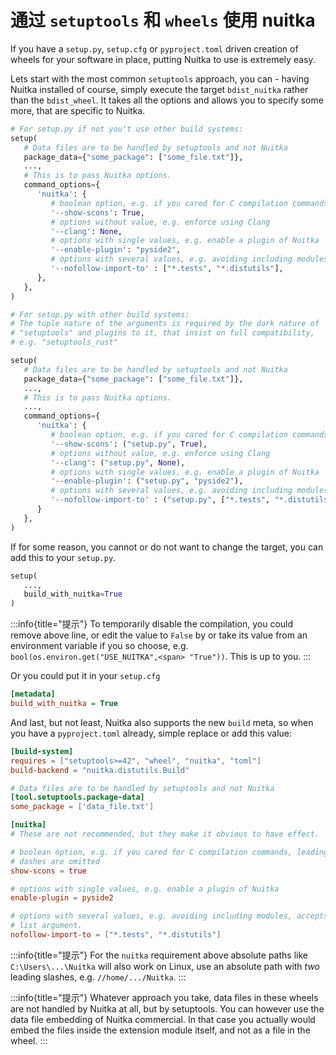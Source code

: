 # 通过 `setuptools` 和 `wheels` 使用 nuitka

If you have a `setup.py`, `setup.cfg` or `pyproject.toml` driven creation of wheels for your software in place, putting Nuitka to use is extremely easy.

Lets start with the most common `setuptools` approach, you can - having Nuitka installed of course, simply execute the target `bdist_nuitka` rather than the `bdist_wheel`. It takes all the options and allows you to specify some more, that are specific to Nuitka.

```python title="setup.py"
# For setup.py if not you't use other build systems:
setup(
   # Data files are to be handled by setuptools and not Nuitka
   package_data={"some_package": ["some_file.txt"]},
   ...,
   # This is to pass Nuitka options.
   command_options={
      'nuitka': {
         # boolean option, e.g. if you cared for C compilation commands
         '--show-scons': True,
         # options without value, e.g. enforce using Clang
         '--clang': None,
         # options with single values, e.g. enable a plugin of Nuitka
         '--enable-plugin': "pyside2",
         # options with several values, e.g. avoiding including modules
         '--nofollow-import-to' : ["*.tests", "*.distutils"],
      },
   },
)

# For setup.py with other build systems:
# The tuple nature of the arguments is required by the dark nature of
# "setuptools" and plugins to it, that insist on full compatibility,
# e.g. "setuptools_rust"

setup(
   # Data files are to be handled by setuptools and not Nuitka
   package_data={"some_package": ["some_file.txt"]},
   ...,
   # This is to pass Nuitka options.
   ...,
   command_options={
      'nuitka': {
         # boolean option, e.g. if you cared for C compilation commands
         '--show-scons': ("setup.py", True),
         # options without value, e.g. enforce using Clang
         '--clang': ("setup.py", None),
         # options with single values, e.g. enable a plugin of Nuitka
         '--enable-plugin': ("setup.py", "pyside2"),
         # options with several values, e.g. avoiding including modules
         '--nofollow-import-to' : ("setup.py", ["*.tests", "*.distutils"]),
      }
   },
)
```

If for some reason, you cannot or do not want to change the target, you can add this to your `setup.py`.

```python title="setup.py"
setup(
   ...,
   build_with_nuitka=True
)
```

:::info{title="提示"}
To temporarily disable the compilation, you could remove above line, or edit the value to `False` by or take its value from an environment variable if you so choose, e.g. `bool(os.environ.get("USE_NUITKA",<span> "True"))`. This is up to you.
:::

Or you could put it in your `setup.cfg`

```cfg title="setup.cfg"
[metadata]
build_with_nuitka = True
```

And last, but not least, Nuitka also supports the new `build` meta, so when you have a `pyproject.toml` already, simple replace or add this value:

```toml title="pyproject.toml"
[build-system]
requires = ["setuptools>=42", "wheel", "nuitka", "toml"]
build-backend = "nuitka.distutils.Build"

# Data files are to be handled by setuptools and not Nuitka
[tool.setuptools.package-data]
some_package = ['data_file.txt']

[nuitka]
# These are not recommended, but they make it obvious to have effect.

# boolean option, e.g. if you cared for C compilation commands, leading
# dashes are omitted
show-scons = true

# options with single values, e.g. enable a plugin of Nuitka
enable-plugin = pyside2

# options with several values, e.g. avoiding including modules, accepts
# list argument.
nofollow-import-to = ["*.tests", "*.distutils"]
```

:::info{title="提示"}
For the `nuitka` requirement above absolute paths like `C:\Users\...\Nuitka` will also work on Linux, use an absolute path with *two* leading slashes, e.g. `//home/.../Nuitka`.
:::

:::info{title="提示"}
Whatever approach you take, data files in these wheels are not handled by Nuitka at all, but by setuptools. You can however use the data file embedding of Nuitka commercial. In that case you actually would embed the files inside the extension module itself, and not as a file in the wheel.
:::
